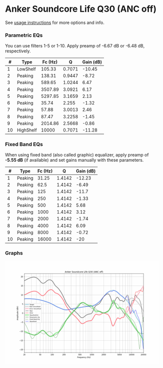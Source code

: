 # Anker Soundcore Life Q30 (ANC off)
See [usage instructions](https://github.com/jaakkopasanen/AutoEq#usage) for more options and info.

### Parametric EQs
You can use filters 1-5 or 1-10. Apply preamp of -6.67 dB or -6.48 dB, respectively.

|   # | Type      |   Fc (Hz) |      Q |   Gain (dB) |
|-----|-----------|-----------|--------|-------------|
|   1 | LowShelf  |    105.33 | 0.7071 |      -10.45 |
|   2 | Peaking   |    138.31 | 0.9447 |       -8.72 |
|   3 | Peaking   |    589.65 | 1.0244 |        6.47 |
|   4 | Peaking   |   3507.89 | 3.0921 |        6.17 |
|   5 | Peaking   |   5297.85 | 3.1659 |        2.13 |
|   6 | Peaking   |     35.74 | 2.255  |       -1.32 |
|   7 | Peaking   |     57.88 | 3.0013 |        2.46 |
|   8 | Peaking   |     87.47 | 3.2258 |       -1.45 |
|   9 | Peaking   |   2014.86 | 2.5668 |       -0.86 |
|  10 | HighShelf |  10000    | 0.7071 |      -11.28 |

### Fixed Band EQs
When using fixed band (also called graphic) equalizer, apply preamp of **-5.55 dB** (if available) and set gains manually with these parameters.

|   # | Type    |   Fc (Hz) |      Q |   Gain (dB) |
|-----|---------|-----------|--------|-------------|
|   1 | Peaking |     31.25 | 1.4142 |      -12.23 |
|   2 | Peaking |     62.5  | 1.4142 |       -6.49 |
|   3 | Peaking |    125    | 1.4142 |      -11.7  |
|   4 | Peaking |    250    | 1.4142 |       -1.33 |
|   5 | Peaking |    500    | 1.4142 |        5.68 |
|   6 | Peaking |   1000    | 1.4142 |        3.12 |
|   7 | Peaking |   2000    | 1.4142 |       -1.74 |
|   8 | Peaking |   4000    | 1.4142 |        6.09 |
|   9 | Peaking |   8000    | 1.4142 |       -0.72 |
|  10 | Peaking |  16000    | 1.4142 |      -20    |

### Graphs
![](./Anker%20Soundcore%20Life%20Q30%20(ANC%20off).png)
